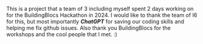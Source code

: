 This is a project that a team of 3 including myself spent 2 days working on for the BuildingBlocs Hackathon in 2024.
I would like to thank the team of I6 for this, but most importantly ***ChatGPT*** for saving our coding skills and helping me fix github issues.
Also thank you BuildingBlocs for the workshops and the cool people that I met. :)
